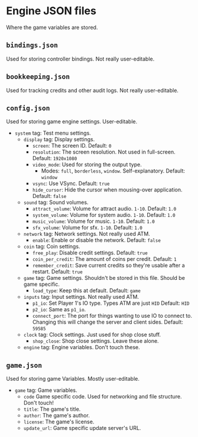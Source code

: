 # Engine JSON files
Where the game variables are stored.

## `bindings.json`
Used for storing controller bindings. Not really user-editable.

## `bookkeeping.json`
Used for tracking credits and other audit logs. Not really user-editable.

## `config.json`
Used for storing game engine settings. User-editable.

- `system` tag: Test menu settings.
    - `display` tag: Display settings.
        - `screen`: The screen ID. Default: `0`
        - `resolution`: The screen resolution. Not used in full-screen. Default: `1920x1080`
        - `video_mode`: Used for storing the output type.
            - Modes: `full`, `borderless`, `window`. Self-explanatory. Default: `window`
        - `vsync`: Use VSync. Default: `true`
        - `hide_cursor`: Hide the cursor when mousing-over application. Default: `false`
    - `sound` tag: Sound volumes.
        - `attract_volume`: Volume for attract audio. `1-10`. Default: `1.0`
        - `system_volume`: Volume for system audio. `1-10`. Default: `1.0`
        - `music_volume`: Volume for music. `1-10`. Default: `1.0`
        - `sfx_volume`: Volume for sfx. `1-10`. Default: `1.0`
    - `network` tag: Network settings. Not really used ATM.
        - `enable`: Enable or disable the network. Default: `false`
    - `coin` tag: Coin settings.
        - `free_play`: Disable credit settings. Default: `true`
        - `coin_per_credit`: The amount of coins per credit. Default: `1`
        - `remember_credit`: Save current credits so they're usable after a restart. Default: `true`
    - `game` tag: Game settings. Shouldn't be stored in this file. Should be game specific.
        - `load_type`: Keep this at default. Default: `game`
    - `inputs` tag: Input settings. Not really used ATM.
        - `p1_io`: Set Player 1's IO type. Types ATM are just `HID` Default: `HID`
        - `p2_io`: Same as `p1_io`.
        - `connect_port`: The port for things wanting to use IO to connect to. Changing this will change the server and client sides. Default: `59585`
    - `clock` tag: Clock settings. Just used for shop close stuff.
        - `shop_close`: Shop close settings. Leave these alone.
    - `engine` tag: Engine variables. Don't touch these.

## `game.json`
Used for storing game Variables. Mostly user-editable.

- `game` tag: Game variables.
    - `code` Game specific code. Used for networking and file structure. Don't touch!
    - `title`: The game's title.
    - `author`: The game's author.
    - `license`: The game's license.
    - `update_url`: Game specific update server's URL.